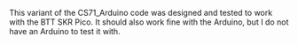 This variant of the CS71_Arduino code was designed and tested to work with the BTT SKR Pico. It should also work fine with the Arduino, but I do not have an Arduino to test it with.
